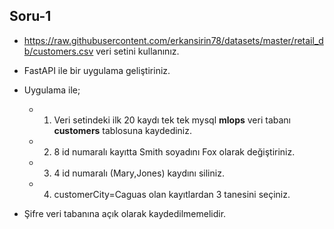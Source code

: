 ## Soru-1
- https://raw.githubusercontent.com/erkansirin78/datasets/master/retail_db/customers.csv veri setini kullanınız.
- FastAPI ile bir uygulama geliştiriniz.
- Uygulama ile;
	- 1. Veri setindeki ilk 20 kaydı tek tek mysql **mlops** veri tabanı **customers** tablosuna kaydediniz.
	- 2. 8 id numaralı kayıtta Smith soyadını Fox olarak değiştiriniz.
	- 3. 4 id numaralı (Mary,Jones) kaydını siliniz.
	- 4. customerCity=Caguas olan kayıtlardan 3 tanesini seçiniz.
	
- Şifre veri tabanına açık olarak kaydedilmemelidir.

